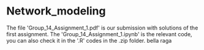 # Network_modeling
The file 'Group_14_Assignment_1.pdf' is our submission with solutions of the first assignment. The 'Group_14_Assignment_1.ipynb' is the relevant code, you can also check it in the '.R' codes in the .zip folder.
bella raga